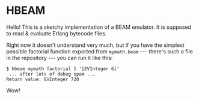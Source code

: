 HBEAM
=====

Hello!  This is a sketchy implementation of a BEAM emulator.  It is supposed
to read & evaluate Erlang bytecode files.

Right now it doesn't understand very much, but if you have the simplest
possible factorial function exported from `mymath.beam` --- there's such a
file in the repository --- you can run it like this:

    $ hbeam mymath factorial 1 '[EVInteger 6]'
     ... after lots of debug spam ...
    Return value: EVInteger 720

Wow!
